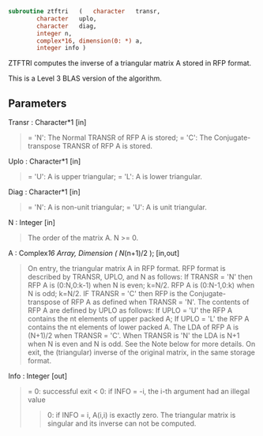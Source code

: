 ```fortran
subroutine ztftri	(	character	transr,
		character	uplo,
		character	diag,
		integer	n,
		complex*16, dimension(0: *)	a,
		integer	info )
```

 ZTFTRI computes the inverse of a triangular matrix A stored in RFP
 format.

 This is a Level 3 BLAS version of the algorithm.

## Parameters
Transr : Character*1 [in]
> = 'N':  The Normal TRANSR of RFP A is stored;
> = 'C':  The Conjugate-transpose TRANSR of RFP A is stored.

Uplo : Character*1 [in]
> = 'U':  A is upper triangular;
> = 'L':  A is lower triangular.

Diag : Character*1 [in]
> = 'N':  A is non-unit triangular;
> = 'U':  A is unit triangular.

N : Integer [in]
> The order of the matrix A.  N >= 0.

A : Complex*16 Array, Dimension ( N*(n+1)/2 ); [in,out]
> On entry, the triangular matrix A in RFP format. RFP format
> is described by TRANSR, UPLO, and N as follows: If TRANSR =
> 'N' then RFP A is (0:N,0:k-1) when N is even; k=N/2. RFP A is
> (0:N-1,0:k) when N is odd; k=N/2. IF TRANSR = 'C' then RFP is
> the Conjugate-transpose of RFP A as defined when
> TRANSR = 'N'. The contents of RFP A are defined by UPLO as
> follows: If UPLO = 'U' the RFP A contains the nt elements of
> upper packed A; If UPLO = 'L' the RFP A contains the nt
> elements of lower packed A. The LDA of RFP A is (N+1)/2 when
> TRANSR = 'C'. When TRANSR is 'N' the LDA is N+1 when N is
> even and N is odd. See the Note below for more details.
> On exit, the (triangular) inverse of the original matrix, in
> the same storage format.

Info : Integer [out]
> = 0: successful exit
> < 0: if INFO = -i, the i-th argument had an illegal value
> > 0: if INFO = i, A(i,i) is exactly zero.  The triangular
> matrix is singular and its inverse can not be computed.

